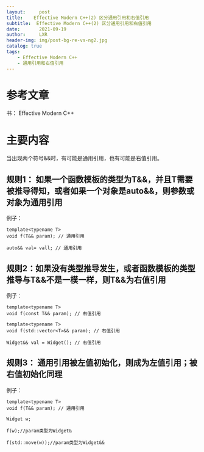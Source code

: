 ```yaml
---
layout:     post
title:    Effective Modern C++(2) 区分通用引用和右值引用 
subtitle:  Effective Modern C++(2) 区分通用引用和右值引用
date:       2021-09-19
author:     LXR
header-img: img/post-bg-re-vs-ng2.jpg
catalog: true
tags:
    - Effective Modern C++
    - 通用引用和右值引用
---
```


# 参考文章
书： Effective Modern C++

# 主要内容
当出现两个符号&&时，有可能是通用引用，也有可能是右值引用。


## 规则1： 如果一个函数模板的类型为T&&，并且T需要被推导得知，或者如果一个对象是auto&&，则参数或对象为通用引用
例子：
```
template<typename T>
void f(T&& param); // 通用引用

auto&& val= vall; // 通用引用
```

## 规则2：如果没有类型推导发生，或者函数模板的类型推导与T&&不是一模一样，则T&&为右值引用
例子：
```
template<typename T>
void f(const T&& param); // 右值引用

template<typename T>
void f(std::vector<T>&& param); // 右值引用

Widget&& val = Widget(); // 右值引用
```
## 规则3： 通用引用被左值初始化，则成为左值引用；被右值初始化同理
例子：
```
template<typename T>
void f(T&& param); // 通用引用

Widget w;

f(w);//param类型为Widget&

f(std::move(w));//param类型为Widget&&
```




